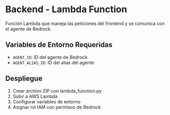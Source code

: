 # Backend - Lambda Function

Función Lambda que maneja las peticiones del frontend y se comunica con el agente de Bedrock.

## Variables de Entorno Requeridas

- `AGENT_ID`: ID del agente de Bedrock
- `AGENT_ALIAS_ID`: ID del alias del agente

## Despliegue

1. Crear archivo ZIP con lambda_function.py
2. Subir a AWS Lambda
3. Configurar variables de entorno
4. Asignar rol IAM con permisos de Bedrock